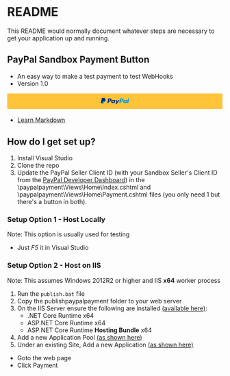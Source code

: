# README #

This README would normally document whatever steps are necessary to get your application up and running.

## PayPal Sandbox Payment Button ##

* An easy way to make a test payment to test WebHooks
* Version 1.0

![Sandbox PayPal Payment](./PayPalPaymentButton.png)


* [Learn Markdown](https://bitbucket.org/tutorials/markdowndemo)

## How do I get set up? ##

1. Install Visual Studio
2. Clone the repo
3. Update the PayPal Seller Client ID (with your Sandbox Seller's Client ID from the [PayPal Developer Dashboard](https://developer.paypal.com/developer/accounts/)) in the \paypalpayment\Views\Home\Index.cshtml and \paypalpayment\Views\Home\Payment.cshtml files (you only need 1 but there's a button in both).

### Setup Option 1 - Host Locally ###
Note: This option is usually used for testing

* Just *F5* it in Visual Studio

### Setup Option 2 - Host on IIS ###
Note: This assumes Windows 2012R2 or higher and IIS **x64** worker process
 
1. Run the `publish.bat` file
2. Copy the publishpaypalpayment folder to your web server
3. On the IIS Server ensure the following are installed [(available here)](https://dotnet.microsoft.com/download/dotnet-core/3.1):
	* .NET Core Runtime x64
	* ASP.NET Core Runtime x64
	* ASP.NET Core Runtime **Hosting Bundle** x64
4. Add a new Application Pool [(as shown here)](./AddAppPool.png)
5. Under an existing Site, Add a new Application [(as shown here)](./AddApplication.png)

* Goto the web page
* Click Payment
